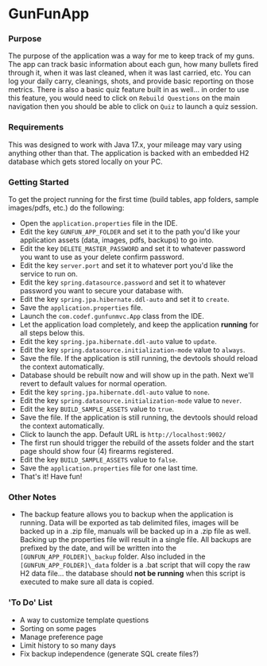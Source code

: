 # GunFunApp

### Purpose

The purpose of the application was a way for me to keep track of my guns.  The app can track basic information about each gun, how many bullets  fired through it, when it was last cleaned, when it was last carried, etc.  You can log your daily carry, cleanings, shots, and provide basic reporting on those metrics. There is also a basic quiz feature built in as well... in order to use this feature, you would need to click on `Rebuild Questions` on the main navigation then you should be able to click on `Quiz` to launch a quiz session.

### Requirements

This was designed to work with Java 17.x, your mileage may vary using anything other than that.  The application is backed with an embedded H2 database which gets stored locally on your PC.

### Getting Started

To get the project running for the first time (build tables, app folders, sample images/pdfs, etc.) do the following:

- Open the `application.properties` file in the IDE.
- Edit the key `GUNFUN_APP_FOLDER` and set it to the path you'd like your application assets (data, images, pdfs, backups) to go into.
- Edit the key `DELETE_MASTER_PASSWORD` and set it to whatever password you want to use as your delete confirm password.
- Edit the key `server.port` and set it to whatever port you'd like the service to run on.
- Edit the key `spring.datasource.password` and set it to whatever password you want to secure your database with.
- Edit the key `spring.jpa.hibernate.ddl-auto` and set it to `create`. 
- Save the `application.properties` file.
- Launch the `com.codef.gunfunmvc.App` class from the IDE.
- Let the application load completely, and keep the application **running** for all steps below this.
- Edit the key `spring.jpa.hibernate.ddl-auto` value to `update`.
- Edit the key `spring.datasource.initialization-mode` value to `always`.
- Save the file.  If the application is still running, the devtools should reload the context automatically.
- Database should be rebuilt now and will show up in the path. Next we'll revert to default values for normal operation.
- Edit the key `spring.jpa.hibernate.ddl-auto` value to `none`.
- Edit the key `spring.datasource.initialization-mode` value to `never`.
- Edit the key `BUILD_SAMPLE_ASSETS` value to `true`.
- Save the file.  If the application is still running, the devtools should reload the context automatically.
- Click to launch the app.  Default URL is `http://localhost:9002/`
- The first run should trigger the rebuild of the assets folder and the start page should show four (4) firearms registered.
- Edit the key `BUILD_SAMPLE_ASSETS` value to `false`.
- Save the `application.properties` file for one last time.
- That's it!  Have fun!

### Other Notes

- The backup feature allows you to backup when the application is running.  Data will be exported as tab delimited files, images will be backed up in a .zip file, manuals will be backed up in a .zip file as well.  Backing up the properties file will result in a single file.  All backups are prefixed by the date, and will be written into the `[GUNFUN_APP_FOLDER]\_backup` folder.  Also included in the `[GUNFUN_APP_FOLDER]\_data` folder is a .bat script that will copy the raw H2 data file... the database should **not be running** when this script is executed to make sure all data is copied.


### 'To Do' List
- A way to customize template questions
- Sorting on some pages
- Manage preference page
- Limit history to so many days
- Fix backup independence (generate SQL create files?)